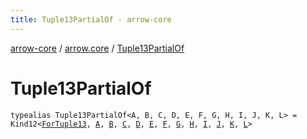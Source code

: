 ```yaml
---
title: Tuple13PartialOf - arrow-core
---
```


[arrow-core](../index.html) / [arrow.core](index.html) / [Tuple13PartialOf](./-tuple13-partial-of.html)

# Tuple13PartialOf

`typealias Tuple13PartialOf<A, B, C, D, E, F, G, H, I, J, K, L> = Kind12<`[`ForTuple13`](-for-tuple13.html)`, `[`A`](-tuple13-partial-of.html#A)`, `[`B`](-tuple13-partial-of.html#B)`, `[`C`](-tuple13-partial-of.html#C)`, `[`D`](-tuple13-partial-of.html#D)`, `[`E`](-tuple13-partial-of.html#E)`, `[`F`](-tuple13-partial-of.html#F)`, `[`G`](-tuple13-partial-of.html#G)`, `[`H`](-tuple13-partial-of.html#H)`, `[`I`](-tuple13-partial-of.html#I)`, `[`J`](-tuple13-partial-of.html#J)`, `[`K`](-tuple13-partial-of.html#K)`, `[`L`](-tuple13-partial-of.html#L)`>`